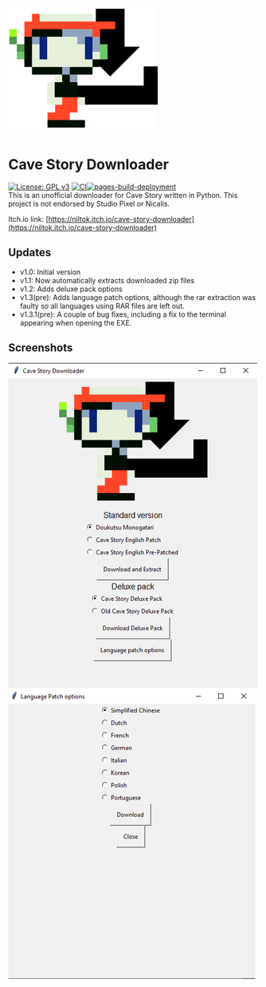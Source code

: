 ![Cave Story Downloader logo](src/logo.png)<br>
#  Cave Story Downloader
[![License: GPL v3](https://img.shields.io/badge/License-GPLv3-blue.svg)](https://www.gnu.org/licenses/gpl-3.0)
[![CI](https://github.com/niltok64/CSDL/actions/workflows/main.yml/badge.svg)](https://github.com/niltok64/CSDL/actions/workflows/main.yml)[![pages-build-deployment](https://github.com/niltok64/CSDL/actions/workflows/pages/pages-build-deployment/badge.svg)](https://github.com/niltok64/CSDL/actions/workflows/pages/pages-build-deployment)<br>
This is an unofficial downloader for Cave Story written in Python. This project is not endorsed by Studio Pixel or Nicalis.

Itch.io link: [https://niltok.itch.io/cave-story-downloader](https://niltok.itch.io/cave-story-downloader)
## Updates
- v1.0: Initial version
- v1.1: Now automatically extracts downloaded zip files
- v1.2: Adds deluxe pack options
- v1.3(pre): Adds language patch options, although the rar extraction was faulty so all languages using RAR files are left out.
- v1.3.1(pre): A couple of bug fixes, including a fix to the terminal appearing when opening the EXE.
## Screenshots
![Screenshot of main window](ITCH/screenshot1.png)
![Screenshot of language patch window](ITCH/screenshot2.png)
